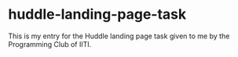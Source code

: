 # huddle-landing-page-task
This is my entry for the Huddle landing page task given to me by the Programming Club of IITI.
